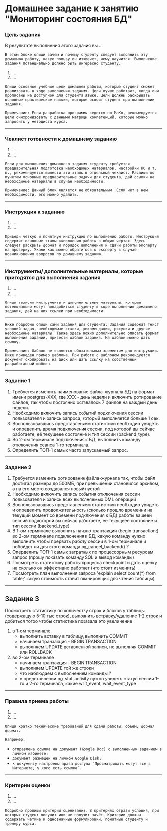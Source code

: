 # Домашнее задание к занятию "Мониторинг состояния БД"


### Цель задания

В результате выполнения этого задания вы ... 

`В этом блоке опиши зачем и почему студенту следует выполнить эту домашнюю работу, какую пользу он извлечет, чему научится. Выполнение задания потенциально должно быть интересно студенту.`

1. ...
2. ...

`Опиши основные учебные цели домашней работы, которые студент сможет реализовать в ходе выполнения задания. Цели лучше работают, когда они прописаны на доступном для студента языке. Цели должны раскрывать основные практические навыки, которые освоит студент при выполнении задания.`

`Примечание: Если разработка программы ведется по МаКо, рекомендуется цели синхронизовать с данными матрицы компетенций, которые можно запросить у методиста курса.`

------

### Чеклист готовности к домашнему заданию

1. ...
2. ...

`Если для выполнения домашнего задания студенту требуется предварительная подготовка необходимых материалов, настройки ПО и т. п., рекомендуется вынести эти этапы в отдельный чеклист. Распиши по пунктам основные предварительные задачи для студента, дай ссылки на необходимые материалы в случае необходимости.`

`Примечание: Данный блок является не обязательным. Если нет в нем необходимости, его можно удалить.`

------

### Инструкция к заданию

1. ...
2. ...

`Приведи четкую и понятную инструкцию по выполнению работы. Инструкция содержит основные этапы выполнения работы в общих чертах. Здесь следует раскрыть формат и порядок выполнения и сдачи работы эксперту на проверку. Укажи как можно обратиться к эксперту в случае возникновения вопросов по домашнему заданию.`

------

### Инструменты/ дополнительные материалы, которые пригодятся для выполнения задания

1. ...
2. ...

`Опиши тезисно инструменты и дополнительные материалы, которые потенциально могут понадобиться студенту в ходе выполнения домашнего задания, дай на них ссылки при необходимости.`

------
`Ниже подробно опиши сами задания для студента. Задания содержат текст условий задач, необходимые ссылки, рекомендации, рисунки и другие необходимые материалы. Также здесь можно дополнительно описать формат выполнения заданий, привести шаблон задания. На шаблон можно дать ссылку.`

`Примечание: Шаблон не является обязательным элементом для инструкции. Ниже приведен пример шаблона. При работе с шаблоном рекомендуется документ скопировать на диск или дать ссылку на собственный разработанный шаблон.`

------

### Задание 1

1. Требуется изменить наименование файла-журнала БД на формат имени postgres-XXX, где ХХХ - день недели и включить ротирование файлов, так чтобы постоянно оставалось 7 файлов на каждый день недели.
2. Необходимо включить запись событий подключения сессии пользователя и запись запроса, который выполняется больше 1 сек.
3. Воспользовавшись представлением статистики необходио увидеть и определить время подключения сессии, под которой вы сейчас работаете, её текущеее состояние и тип сессии (backend_type).
4. Во 2-ом терминале подключения к БД, выполнить команду отключения сеанса 1-го терминала.
5. Определить ТОП-1 самых часто запускаемый запрос.

------

### Задание 2

1. Требуется изменить ротирование файла-журнала так, чтобы файл достигал размера до 500МБ, при превышении становился архивом, а на его место создавался новый пустой
2. Необходимо включить запись события отключения сессии пользователя и запись всех выполняемых DML операций
3. Воспользовавшись представлением статистики необходио увидеть и определить продолжительность (сколько прошло временни на текущий момент со времени подключения к БД) работы вашеей сессий подкоторой вы сейчас работаете, ее текущеее состояние и тип сессии (backend_type)
4. В 1-ом терминале выполнить начало транзакции (begin transaction;) во 2-ом терминале подключения к БД, какую команду нужно выполнить чтобы прервать работу сессии в 1-ом терминале и побойдет ли для этого команда pg_cancel_backend() ?
5. Оперделить ТОП-1 самых затратных по процессорным ресурсам запрос (прошу показать команду SQL и вывод команды)
6. Посмотреть статистику работы процесса checkpoint и дать оценку на сколько он эффективно работает (что стоит изменить)
7. Посмотреть план выполнения запроса 'explain select count(*) from table;' какую стоимость ставит планировщик для чтения таблицы)

------

## Задание 3

Посмотреть статистику по количеству строк и блоков у таблицы (содержащую 5-10 тыс строк), выполнить встравку/удаление 1-2 строк и добиться тогоо чтобы статистика показала это увеличение

1. в 1-ом терминале
    - выполнить вставку в таблицу, выполнить COMMIT
    - начинаем транзакция - BEGIN TRANSACTION
    - выполняем UPDATE вставленной записи, не выполняя COMMIT или ROLLBACK
2. во 2-ом терминале
    - начинаем транзакция - BEGIN TRANSACTION
    - выполняем UPDATE той же строки
    - что наблюдаем с выполнением команды ?
    - в представлении pg_stat_activity нужно увидеть статус сессии 1-го и 2-го терминала, какие wait_event, wait_event_type




------

### Правила приема работы

1. ...
2. ...

`Опиши кратко технические требований для сдачи работы: объём, форма/формат.` 

`Например:`
- `отправлена ссылка на документ (Google Doc) с выполненным заданием в личном кабинете;`
- `документ размещен на личном Google Disk;`
- `к документу настроены права доступа “Просматривать могут все в Интернете, у кого есть ссылка”.`

------

### Критерии оценки

1. ...
2. ...

`Подробно пропиши критерии оценивания. В критериях отрази условия, при которых студент получит или не получит зачёт. Критерии должны содержать чёткие и однозначные формулировки, понятные студенту и тренеру курса.`
